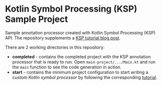 # Kotlin Symbol Processing (KSP) Sample Project
Sample annotation processor created with Kotlin Symbol Processing (KSP) API. The repository supplements a [KSP tutorial blog post]().

There are 2 working directories in this repository:
- **completed** - contains the completed project with the KSP annotation processor that is ready to run. Open `main-project/.../Main.kt` and run the `main` function to see the code generation in action.
- **start** - contains the minimum project configuration to start writing a custom _Kotlin symbol processor_ by following the corresponding [tutorial]().
